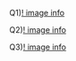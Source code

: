 Q1)[! image info](../module-04/A2-1.PNG)

Q2)[! image info](../module-04/A2-2.PNG)

Q3)[! image info](../module-04/A2_Output.PNG)